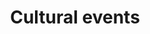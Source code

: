 ---
title: Cultural events
longTitle: 'Cultural events'
tags:
- gccommon
broaderTerm:
- "[[International exhibitions Art exhibitions Festival]]"
relatedTerm:
- "[[Cultural programming Culture]]"
use:
- "[[Cultural activities]]"
---